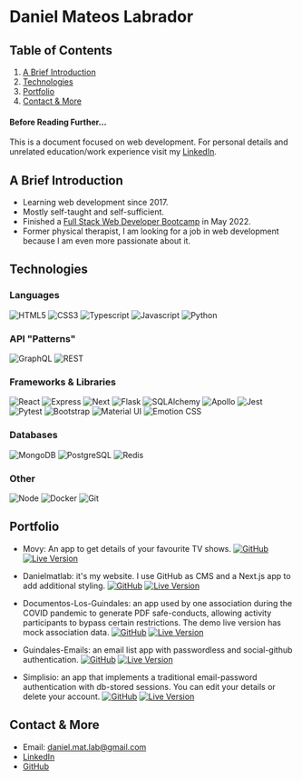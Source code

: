 # Daniel Mateos Labrador

<article>

## Table of Contents

1. [A Brief Introduction](#introduction)
2. [Technologies](#tech)
3. [Portfolio](#Portfolio)
4. [Contact & More](#contact)

</article>

<article>

#### Before Reading Further...

This is a document focused on web development. For personal details and unrelated education/work experience visit my <a href="https://www.linkedin.com/in/danielmateoslab/" target="_blank">LinkedIn</a>.

</article>

<article>
<a name="introduction"></a>

## A Brief Introduction

- Learning web development since 2017.
- Mostly self-taught and self-sufficient.
- Finished a <a href="https://4geeksacademy.com/us/coding-bootcamps/part-time-full-stack-developer" target="_blank">Full Stack Web Developer Bootcamp</a> in May 2022.
- Former physical therapist, I am looking for a job in web development because I am even more passionate about it.

</article>

<article>
<a name="tech"></a>

## Technologies

### Languages

![HTML5](https://img.shields.io/badge/-HTML5-333333?style=flat-square&logo=HTML5 "HTML5")
![CSS3](https://img.shields.io/badge/-CSS3-333333?style=flat-square&logo=CSS3&logoColor=1572B6 "CSS3")
![Typescript](https://img.shields.io/badge/-Typescript-333333?style=flat-square&logo=Typescript "Typescript")
![Javascript](https://img.shields.io/badge/-Javascript-333333?style=flat-square&logo=Javascript "Javascript")
![Python](https://img.shields.io/badge/-Python-333333?style=flat-square&logo=Python "Python")

### API "Patterns"

![GraphQL](https://img.shields.io/badge/-GraphQL-333333?style=flat-square&logo=GraphQL&logoColor=e10098 "GraphQL")
![REST](https://img.shields.io/badge/-REST-333333?style=flat-square& "REST")

### Frameworks & Libraries

![React](https://img.shields.io/badge/-React-333333?style=flat-square&logo=React "React")
![Express](https://img.shields.io/badge/-Express-333333?style=flat-square&logo=Express "Express")
![Next](https://img.shields.io/badge/-Next-333333?style=flat-square&logo=Next.js "Next")
![Flask](https://img.shields.io/badge/-Flask-333333?style=flat-square&logo=Flask "Flask")
![SQLAlchemy](https://img.shields.io/badge/-SQLAlchemy-333333?style=flat-square "SQLAlchemy")
![Apollo](https://img.shields.io/badge/-Apollo-333333?style=flat-square&logo=Apollographql "Apollo")
![Jest](https://img.shields.io/badge/-Jest-333333?style=flat-square&logo=Jest&logoColor=C21325 "Jest")
![Pytest](https://img.shields.io/badge/-Pytest-333333?style=flat-square&logo=Pytest "Pytest")
![Bootstrap](https://img.shields.io/badge/-Bootstrap-333333?style=flat-square&logo=Bootstrap "Bootstrap")
![Material UI](https://img.shields.io/badge/-Material_UI-333333?style=flat-square&logo=MUI&logoColor=007FFF "Material UI")
![Emotion CSS](https://img.shields.io/badge/-Emotion_CSS-333333?style=flat-square&logo=Emotion.css "Emotion CSS")

### Databases

![MongoDB](https://img.shields.io/badge/-MongoDB-333333?style=flat-square&logo=MongoDB "MongoDB")
![PostgreSQL](https://img.shields.io/badge/-PostgreSQL-333333?style=flat-square&logo=PostgreSQL "PostgreSQL")
![Redis](https://img.shields.io/badge/-Redis-333333?style=flat-square&logo=Redis "Redis")

### Other

![Node](https://img.shields.io/badge/-Node-333333?style=flat-square&logo=Node.js "Node")
![Docker](https://img.shields.io/badge/-Docker-333333?style=flat-square&logo=Docker "Docker")
![Git](https://img.shields.io/badge/-Git-333333?style=flat-square&logo=Git "Git")

</article>

<article>

## <a name="Portfolio"></a> Portfolio

- Movy: An app to get details of your favourite TV shows.
  <a href="https://github.com/danielmateoslab/movy" target="_blank">![GitHub](https://img.shields.io/badge/-GitHub-333333?style=flat-square&logo=github)</a>
  <a href="https://movy.danielmatlab.com/" target="_blank">![Live Version](https://img.shields.io/badge/-Live_Version-333333?style=flat-square&logo=google-chrome)</a>

- Danielmatlab: it's my website. I use GitHub as CMS and a Next.js app to add additional styling.
  <a href="https://github.com/danielmateoslab/danielmatlab" target="_blank">![GitHub](https://img.shields.io/badge/-GitHub-333333?style=flat-square&logo=github)</a>
  <a href="https://danielmatlab.com/" target="_blank">![Live Version](https://img.shields.io/badge/-Live_Version-333333?style=flat-square&logo=google-chrome)</a>

- Documentos-Los-Guindales: an app used by one association during the COVID pandemic to generate PDF safe-conducts, allowing activity participants to bypass certain restrictions. The demo live version has mock association data.
  <a href="https://github.com/danielmateoslab/documentos-los-guindales" target="_blank">![GitHub](https://img.shields.io/badge/-GitHub-333333?style=flat-square&logo=github)</a>
  <a href="https://documentos-los-guindales.danielmatlab.com/" target="_blank">![Live Version](https://img.shields.io/badge/-Live_Version-333333?style=flat-square&logo=google-chrome)</a>

- Guindales-Emails: an email list app with passwordless and social-github authentication.
  <a href="https://github.com/danielmateoslab/guindales-emails" target="_blank">![GitHub](https://img.shields.io/badge/-GitHub-333333?style=flat-square&logo=github)</a>
  <a href="https://email-list.danielmatlab.com/" target="_blank">![Live Version](https://img.shields.io/badge/-Live_Version-333333?style=flat-square&logo=google-chrome)</a>

- Simplisio: an app that implements a traditional email-password authentication with db-stored sessions. You can edit your details or delete your account.
  <a href="https://github.com/danielmateoslab/simplisio" target="_blank">![GitHub](https://img.shields.io/badge/-GitHub-333333?style=flat-square&logo=github)</a>
  <a href="https://simplisio.danielmatlab.com/" target="_blank">![Live Version](https://img.shields.io/badge/-Live_Version-333333?style=flat-square&logo=google-chrome)</a>

</article>

<article>
<a name="contact"></a>

## Contact & More

- Email: <a href="mailto:daniel.mat.lab@gmail.com" target="_blank">daniel.mat.lab@gmail.com</a>
- <a href="https://www.linkedin.com/in/danielmateoslab/" target="_blank">LinkedIn</a>
- <a href="https://github.com/DanielMateosLab" target="_blank">GitHub</a>

</article>
